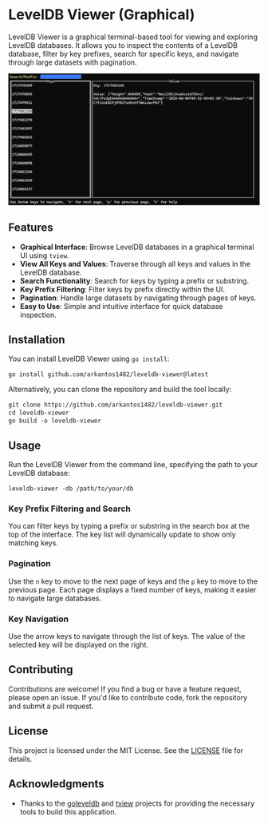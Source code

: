 # LevelDB Viewer (Graphical)

LevelDB Viewer is a graphical terminal-based tool for viewing and exploring LevelDB databases. It allows you to inspect the contents of a LevelDB database, filter by key prefixes, search for specific keys, and navigate through large datasets with pagination.

!["Screenshot description"](screenshots/Leveldb_viewer_Screenshot_1.png)

## Features

- **Graphical Interface**: Browse LevelDB databases in a graphical terminal UI using `tview`.
- **View All Keys and Values**: Traverse through all keys and values in the LevelDB database.
- **Search Functionality**: Search for keys by typing a prefix or substring.
- **Key Prefix Filtering**: Filter keys by prefix directly within the UI.
- **Pagination**: Handle large datasets by navigating through pages of keys.
- **Easy to Use**: Simple and intuitive interface for quick database inspection.

## Installation

You can install LevelDB Viewer using `go install`:

    go install github.com/arkantos1482/leveldb-viewer@latest

Alternatively, you can clone the repository and build the tool locally:

    git clone https://github.com/arkantos1482/leveldb-viewer.git
    cd leveldb-viewer
    go build -o leveldb-viewer

## Usage

Run the LevelDB Viewer from the command line, specifying the path to your LevelDB database:

    leveldb-viewer -db /path/to/your/db

### Key Prefix Filtering and Search

You can filter keys by typing a prefix or substring in the search box at the top of the interface. The key list will dynamically update to show only matching keys.

### Pagination

Use the `n` key to move to the next page of keys and the `p` key to move to the previous page. Each page displays a fixed number of keys, making it easier to navigate large databases.

### Key Navigation

Use the arrow keys to navigate through the list of keys. The value of the selected key will be displayed on the right.

## Contributing

Contributions are welcome! If you find a bug or have a feature request, please open an issue. If you'd like to contribute code, fork the repository and submit a pull request.

## License

This project is licensed under the MIT License. See the [LICENSE](LICENSE) file for details.

## Acknowledgments

- Thanks to the [goleveldb](https://github.com/syndtr/goleveldb) and [tview](https://github.com/rivo/tview) projects for providing the necessary tools to build this application.